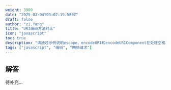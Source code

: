 ```yaml
---
weight: 3900
date: "2025-03-04T03:02:19.580Z"
draft: false
author: "zi.Yang"
title: "URI编码方法对比"
icon: "javascript"
toc: true
description: "请通过示例说明escape、encodeURI和encodeURIComponent在处理空格、中文字符和保留字符（如&、=）时的编码结果差异，并指出在URL参数传递时应该选用哪种编码方式？"
tags: ["javascript", "编码", "网络请求"]
---
```


## 解答

待补充...
